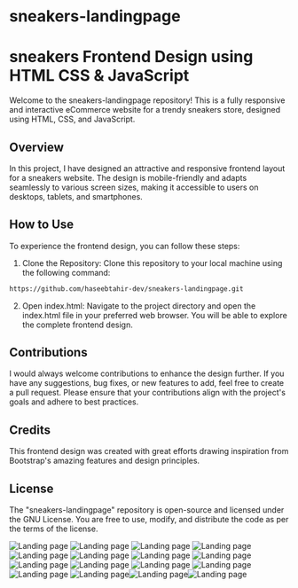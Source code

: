 # sneakers-landingpage
# sneakers Frontend Design using HTML CSS & JavaScript

Welcome to the sneakers-landingpage repository! This is a fully responsive and interactive eCommerce website for a trendy sneakers store, designed using HTML, CSS, and JavaScript.

## Overview

In this project, I have designed an attractive and responsive frontend layout for a sneakers website. The design is mobile-friendly and adapts seamlessly to various screen sizes, making it accessible to users on desktops, tablets, and smartphones.

## How to Use

To experience the frontend design, you can follow these steps:

1. Clone the Repository: Clone this repository to your local machine using the following command:

```bash
https://github.com/haseebtahir-dev/sneakers-landingpage.git
```

2. Open index.html: Navigate to the project directory and open the index.html file in your preferred web browser. You will be able to explore the complete frontend design.

## Contributions
I would always welcome contributions to enhance the design further. If you have any suggestions, bug fixes, or new features to add, feel free to create a pull request. Please ensure that your contributions align with the project's goals and adhere to best practices.

## Credits
This frontend design was created with great efforts drawing inspiration from Bootstrap's amazing features and design principles.

## License
The "sneakers-landingpage" repository is open-source and licensed under the GNU License. You are free to use, modify, and distribute the code as per the terms of the license.

![Landing page](website-images/webvisual1.png)
![Landing page](website-images/webvisual2.png)
![Landing page](website-images/webvisual3.png)
![Landing page](website-images/webvisual4.png)
![Landing page](website-images/webvisual5.png)
![Landing page](website-images/webvisual6.png)
![Landing page](website-images/webvisual7.png)
![Landing page](website-images/webvisual8.png)
![Landing page](website-images/mobvisual1.png)
![Landing page](website-images/mobvisual2.png)
![Landing page](website-images/mobvisual3.png)
![Landing page](website-images/mobvisual4.png)
![Landing page](website-images/mobvisual5.png)
![Landing page](website-images/mobvisual6.png)![Landing page](website-images/mobvisual7.png)![Landing page](website-images/mobvisual8.png)
